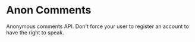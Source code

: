 # Anon Comments
Anonymous comments API. Don't force your user to register an account to have the right to speak.
